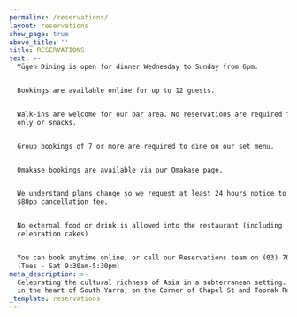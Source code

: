 ```yaml
---
permalink: /reservations/
layout: reservations
show_page: true
above_title: ''
title: RESERVATIONS
text: >-
  Yūgen Dining is open for dinner Wednesday to Sunday from 6pm.


  Bookings are available online for up to 12 guests.


  Walk-ins are welcome for our bar area. No reservations are required for drinks
  only or snacks.


  Group bookings of 7 or more are required to dine on our set menu.


  Omakase bookings are available via our Omakase page.


  We understand plans change so we request at least 24 hours notice to avoid an
  $80pp cancellation fee.


  No external food or drink is allowed into the restaurant (including
  celebration cakes) 


  You can book anytime online, or call our Reservations team on (03) 7000 3232
  (Tues - Sat 9:30am-5:30pm)
meta_description: >-
  Celebrating the cultural richness of Asia in a subterranean setting. Located
  in the heart of South Yarra, on the Corner of Chapel St and Toorak Road.
_template: reservations
---
```



